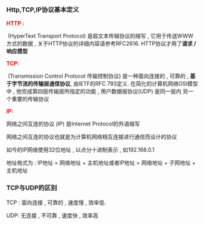 ### Http,TCP,IP协议基本定义

<font style="color:red">**HTTP :**</font>

​	(HyperText Transport Protocol) 是超文本传输协议的缩写 , 它用于传送WWW方式的数据 , 关于HTTP协议的详细内容请参考RFC2616. HTTP协议才用了**请求 / 响应模型**

<font style="color:red">**TCP:**  </font>

​	(Transmission Control Protocol 传输控制协议) 是一种面向连接的 , 可靠的 , **基于字节流的传输层通信协议**, 由IETF的RFC 793定义. 在简化的计算机网络OSI模型中 , 他完成第四层传输层所指定的功能 , 用户数据报协议(UDP) 是同一层内  另一个重要的传输协议

<font style="color:red">**IP:** </font>

网络之间互连的协议 (IP) 是Internet Protocol的外语缩写

网络之间互连的协议也就是为计算机网络相互连接进行通信而设计的协议

如今的IP网络使用32位地址 , 以点分十进制表示 , 如192.168.0.1

地址格式为 : IP地址 = 网络地址 + 主机地址或者IP地址 = 网络地址 + 子网地址 + 主机地址





### **TCP与UDP的区别**

TCP : 面向连接 , 可靠的 , 速度慢 , 效率低. 

UDP: 无连接 , 不可靠 , 速度快 , 效率高



